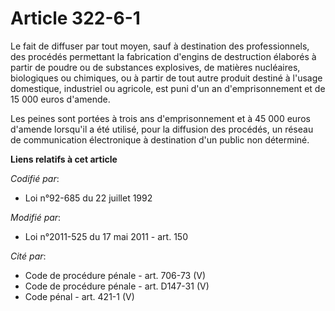 # Article 322-6-1

Le fait de diffuser par tout moyen, sauf à destination des professionnels, des procédés permettant la fabrication d'engins de
destruction élaborés à partir de poudre ou de substances explosives, de matières nucléaires, biologiques ou chimiques, ou à
partir de tout autre produit destiné à l'usage domestique, industriel ou agricole, est puni d'un an d'emprisonnement et de 15
000 euros d'amende.

Les peines sont portées à trois ans d'emprisonnement et à 45 000 euros d'amende lorsqu'il a été utilisé, pour la diffusion
des procédés, un réseau de communication électronique à destination d'un public non déterminé.

**Liens relatifs à cet article**

_Codifié par_:

  - Loi n°92-685 du 22 juillet 1992

_Modifié par_:

  - Loi n°2011-525 du 17 mai 2011 - art. 150

_Cité par_:

  - Code de procédure pénale - art. 706-73 (V)
  - Code de procédure pénale - art. D147-31 (V)
  - Code pénal - art. 421-1 (V)
